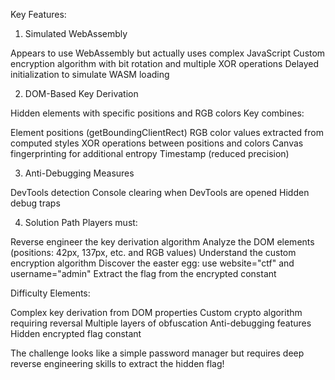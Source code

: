 Key Features:
1. Simulated WebAssembly

Appears to use WebAssembly but actually uses complex JavaScript
Custom encryption algorithm with bit rotation and multiple XOR operations
Delayed initialization to simulate WASM loading

2. DOM-Based Key Derivation

Hidden elements with specific positions and RGB colors
Key combines:

Element positions (getBoundingClientRect)
RGB color values extracted from computed styles
XOR operations between positions and colors
Canvas fingerprinting for additional entropy
Timestamp (reduced precision)



3. Anti-Debugging Measures

DevTools detection
Console clearing when DevTools are opened
Hidden debug traps

4. Solution Path
Players must:

Reverse engineer the key derivation algorithm
Analyze the DOM elements (positions: 42px, 137px, etc. and RGB values)
Understand the custom encryption algorithm
Discover the easter egg: use website="ctf" and username="admin"
Extract the flag from the encrypted constant

Difficulty Elements:

Complex key derivation from DOM properties
Custom crypto algorithm requiring reversal
Multiple layers of obfuscation
Anti-debugging features
Hidden encrypted flag constant

The challenge looks like a simple password manager but requires deep reverse engineering skills to extract the hidden flag!
